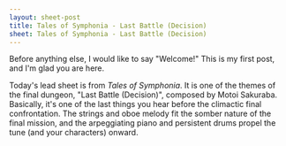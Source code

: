 ```yaml
---
layout: sheet-post
title: Tales of Symphonia - Last Battle (Decision)
sheet: Tales of Symphonia - Last Battle (Decision)
---
```

Before anything else, I would like to say "Welcome!" This is my first post, and I'm
glad you are here.

Today's lead sheet is from *Tales of Symphonia*. It is one of the themes of the final
dungeon, "Last Battle (Decision)", composed by Motoi Sakuraba. Basically, it's one of
the last things you hear before the climactic final confrontation. The strings and oboe
melody fit the somber nature of the final mission, and the arpeggiating piano and
persistent drums propel the tune (and your characters) onward.
